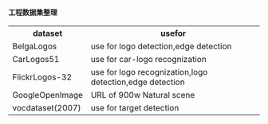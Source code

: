 #### 工程数据集整理

<table>
  <tr>
    <th>dataset</th>
    <th>usefor</th>
  </tr>
  <tr>
    <td>BelgaLogos</td>
    <td>use for logo detection,edge detection</td>
  </tr>
  <tr>
    <td>CarLogos51</td>
    <td>use for car-logo recognization</td>
  </tr>
  <tr>
    <td>FlickrLogos-32</td>
    <td>use for logo recognization,logo detection,edge detection</td>
  </tr>
  <tr>
    <td>GoogleOpenImage</td>
    <td>URL of 900w Natural scene</td>
  </tr>
  <tr>
    <td>vocdataset(2007)</td>
    <td>use for target detection</td>
  </tr>
</table>